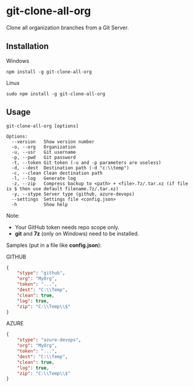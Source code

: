 # git-clone-all-org

Clone all organization branches from a Git Server.

## Installation

Windows

```text
npm install -g git-clone-all-org
```

Linux

```text
sudo npm install -g git-clone-all-org
```

## Usage

```text
git-clone-all-org [options]

Options:
  --version   Show version number
  -o, --org   Organization       
  -u, --usr   Git username    
  -p, --pwd   Git password    
  -t, --token Git token (-u and -p parameters are useless)
  -d, --dest  Destination path (-d "c:\\temp")
  -c, --clean Clean destination path
  -l, --log   Generate log
  -z, --zip   Compress backup to <path> + <file>.7z/.tar.xz (if file is $ then use default filename.7z/.tar.xz)
  -y, --stype Server type (github, azure-devops)
  --settings  Settings file <config.json>
  -h          Show help          

 ```

 Note:

* Your GitHub token needs repo scope only.
* **git** and **7z** (only on Windows) need to be installed.

 Samples (put in a file like **config.json**):

 GITHUB

```json
{
    "stype": "github",
    "org": "MyOrg",
    "token": "...",
    "dest": "C:\\Temp",
    "clean": true,
    "log": true,
    "zip": "C:\\Temp\\$"
}
```

AZURE

```json
{
    "stype": "azure-devops",
    "org": "MyOrg",
    "token": "...",
    "dest": "C:\\Temp",
    "clean": true,
    "log": true,
    "zip": "C:\\Temp\\$"
}
```
